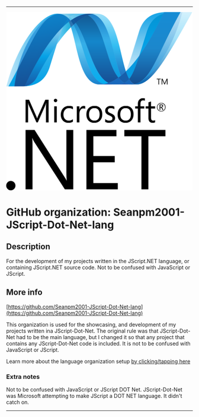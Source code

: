 
***

![DOTNET.png failed to load. The file may be missing or corrupt. Check the file path for errors first.](/AdditionalInfo/1/Seanpm2001-JScript-Dot-Net-lang/DOTNET.png)

# GitHub organization: Seanpm2001-JScript-Dot-Net-lang

## Description

For the development of my projects written in the JScript.NET language, or containing JScript.NET source code. Not to be confused with JavaScript or JScript.

## More info

[https://github.com/Seanpm2001-JScript-Dot-Net-lang](https://github.com/Seanpm2001-JScript-Dot-Net-lang)

This organization is used for the showcasing, and development of my projects written ina JScript-Dot-Net. The original rule was that JScript-Dot-Net had to be the main language, but I changed it so that any project that contains any JScript-Dot-Net code is included. It is not to be confused with JavaScript or JScript.

Learn more about the language organization setup [by clicking/tapping here](/AdditionalInfo/LanguageOrgs/README.md)

### Extra notes

Not to be confused with JavaScript or JScript DOT Net. JScript-Dot-Net was Microsoft attempting to make JScript a DOT NET language. It didn't catch on.

***

